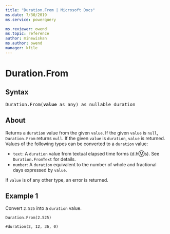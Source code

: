 ```yaml
---
title: "Duration.From | Microsoft Docs"
ms.date: 7/30/2019
ms.service: powerquery

ms.reviewer: owend
ms.topic: reference
author: minewiskan
ms.author: owend
manager: kfile
---
```

# Duration.From

## Syntax

<pre>
Duration.From(<b>value</b> as any) as nullable duration
</pre>
  
## About  
Returns a `duration` value from the given `value`. If the given `value` is `null`, `Duration.From` returns `null`. If the given `value` is `duration`, `value` is returned. Values of the following types can be converted to a `duration` value: <ul> <li><code>text</code>: A <code>duration</code> value from textual elapsed time forms (d.h:m:s). See <code>Duration.FromText</code> for details.</li> <li><code>number</code>: A <code>duration</code> equivalent to the number of whole and fractional days expressed by <code>value</code>.</li> </ul> If <code>value</code> is of any other type, an error is returned.

## Example 1
Convert `2.525` into a `duration` value.

```powerquery-m
Duration.From(2.525)
```

`#duration(2, 12, 36, 0)`
